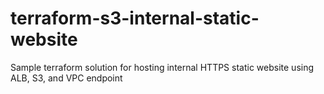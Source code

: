 # terraform-s3-internal-static-website
Sample terraform solution for hosting internal HTTPS static website using ALB, S3, and VPC endpoint
